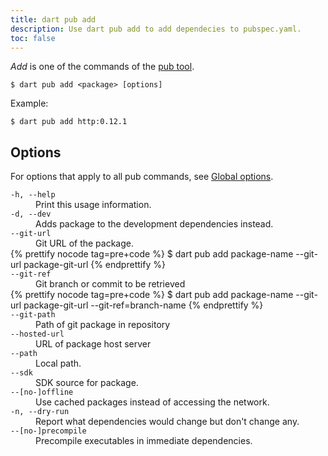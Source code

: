 ```yaml
---
title: dart pub add
description: Use dart pub add to add dependecies to pubspec.yaml.
toc: false
---
```


_Add_ is one of the commands of the [pub tool](/tools/pub/cmd).

```
$ dart pub add <package> [options]
```
Example:

```
$ dart pub add http:0.12.1
```

## Options

For options that apply to all pub commands, see
[Global options](/tools/pub/cmd#global-options).

<dl>
    <dt><code>-h, --help</code></dt>
        <dd>Print this usage information.</dd>
    <dt><code>-d, --dev</code></dt>
        <dd>Adds package to the development dependencies instead.</dd>
    <dt><code>--git-url</code></dt>
        <dd>Git URL of the package.
        </dd>
        {% prettify nocode tag=pre+code %}
        $ dart pub add package-name --git-url package-git-url
        {% endprettify %} 
    <dt><code>--git-ref</code></dt>
        <dd>Git branch or commit to be retrieved</dd>
        {% prettify nocode tag=pre+code %}
        $ dart pub add package-name --git-url package-git-url --git-ref=branch-name
        {% endprettify %}
    <dt><code>--git-path</code></dt>
    <dd>Path of git package in repository</dd>
    <dt><code>--hosted-url </code></dt>
    <dd>URL of package host server</dd>
    <dt><code>--path</code></dt>
    <dd>Local path.</dd>
    <dt><code>--sdk</code></dt>
    <dd>SDK source for package.</dd>
    <dt><code>--[no-]offline</code></dt>
    <dd>Use cached packages instead of accessing the network.</dd>
    <dt><code>-n, --dry-run</code></dt>
    <dd>Report what dependencies would change but don't change any.</dd>
    <dt><code>--[no-]precompile</code></dt>
    <dd>Precompile executables in immediate dependencies.</dd>

</dl>
